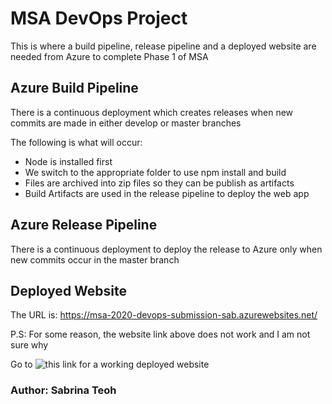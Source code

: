 # MSA DevOps Project

This is where a build pipeline, release pipeline and a deployed website are needed from Azure to complete Phase 1 of MSA

## Azure Build Pipeline

There is a continuous deployment which creates releases when new commits are made in either develop or master branches

The following is what will occur: 
* Node is installed first
* We switch to the appropriate folder to use npm install and build
* Files are archived into zip files so they can be publish as artifacts
* Build Artifacts are used in the release pipeline to deploy the web app

## Azure Release Pipeline

There is a continuous deployment to deploy the release to Azure only when new commits occur in the master branch

## Deployed Website 

The URL is: https://msa-2020-devops-submission-sab.azurewebsites.net/

P.S: For some reason, the website link above does not work and I am not sure why

Go to ![this link](https://github.com/Minttyy/try-again-devops-2020) for a working deployed website

### Author: Sabrina Teoh


